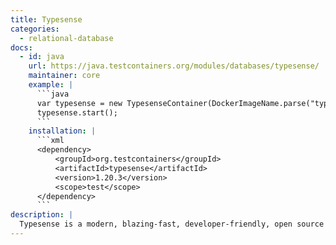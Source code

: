 ```yaml
---
title: Typesense
categories:
  - relational-database
docs:
  - id: java
    url: https://java.testcontainers.org/modules/databases/typesense/
    maintainer: core
    example: |
      ```java
      var typesense = new TypesenseContainer(DockerImageName.parse("typesense/typesense:27.1"));
      typesense.start();
      ```
    installation: |
      ```xml
      <dependency>
          <groupId>org.testcontainers</groupId>
          <artifactId>typesense</artifactId>
          <version>1.20.3</version>
          <scope>test</scope>
      </dependency>
      ```
description: |
  Typesense is a modern, blazing-fast, developer-friendly, open source search engine.
---
```

